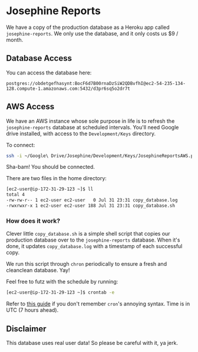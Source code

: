 # Josephine Reports

We have a copy of the production database as a Heroku app called `josephine-reports`. We only use the database, and it only costs us $9 / month.

## Database Access

You can access the database here:

```
postgres://obdetgefhasynt:BocF6d7B00rnaDzSiW2QDBvfhI@ec2-54-235-134-128.compute-1.amazonaws.com:5432/d3pr6sq5o2dr7t
```

## AWS Access

We have an AWS instance whose sole purpose in life is to refresh the `josephine-reports` database at scheduled intervals. You'll need Google drive installed, with access to the `Development/Keys` directory.

To connect:

```bash
ssh -i ~/Google\ Drive/Josephine/Development/Keys/JosephineReportsAWS.pem ec2-user@ec2-54-148-22-107.us-west-2.compute.amazonaws.com
```

Sha-bam! You should be connected.

There are two files in the home directory:

```bash
[ec2-user@ip-172-31-29-123 ~]$ ll
total 4
-rw-rw-r-- 1 ec2-user ec2-user   0 Jul 31 23:31 copy_database.log
-rwxrwxr-x 1 ec2-user ec2-user 188 Jul 31 23:31 copy_database.sh
```

### How does it work?
Clever little `copy_database.sh` is a simple shell script that copies our production database over to the `josephine-reports` database. When it's done, it updates `copy_database.log` with a timestamp of each successful copy.

We run this script through `chron` periodically to ensure a fresh and cleanclean database. Yay!

Feel free to futz with the schedule by running:

```bash
[ec2-user@ip-172-31-29-123 ~]$ crontab -e
```

Refer to [this guide](http://www.thegeekstuff.com/2009/06/15-practical-crontab-examples/) if you don't remember `cron`'s annoying syntax. Time is in UTC (7 hours ahead). 

## Disclaimer
This database uses real user data! So please be careful with it, ya jerk.